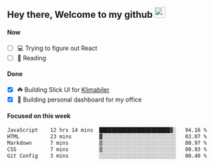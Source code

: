 ## Hey there, Welcome to my github <img src="https://media.giphy.com/media/hvRJCLFzcasrR4ia7z/giphy.gif" width="25px">

#### Now
- [ ] 💻 Trying to figure out React
- [ ] 📕 Reading

#### Done
- [x] ☘️ Building Slick UI for [Klimabiler](https://klimabiler.dk)
- [x] 🚀 Building personal dashboard for my office
 
 #### Focused on this week
<!--START_SECTION:waka-->

```txt
JavaScript    12 hrs 14 mins  ███████████████████████▓░   94.16 %
HTML          23 mins         ▓░░░░░░░░░░░░░░░░░░░░░░░░   03.07 %
Markdown      7 mins          ▒░░░░░░░░░░░░░░░░░░░░░░░░   00.97 %
CSS           7 mins          ▒░░░░░░░░░░░░░░░░░░░░░░░░   00.93 %
Git Config    3 mins          ░░░░░░░░░░░░░░░░░░░░░░░░░   00.40 %
```

<!--END_SECTION:waka-->

